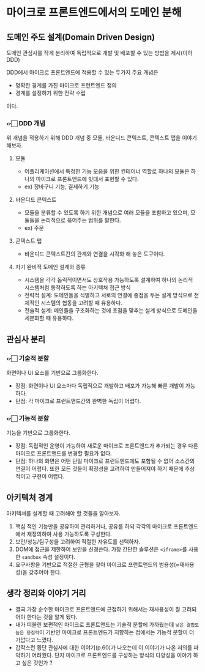 # 마이크로 프론트엔드에서의 도메인 분해

## 도메인 주도 설계(Domain Driven Design)

도메인 관심사를 작게 분리하여 독립적으로 개발 및 배포할 수 있는 방법을 제시(이하 DDD)

DDD에서 마이크로 프론트엔드에 적용할 수 있는 두가지 주요 개념은

- 명확한 경계를 가진 마이크로 프런트엔드 정의
- 경계를 설정하기 위한 전략 수립

이다.

### 👉🏻 DDD 개념

위 개념을 적용하기 위해 DDD 개념 중 모듈, 바운디드 콘텍스트, 콘텍스트 맵을 이야기해보자.

1. 모듈

   - 어플리케이션에서 특정한 기능 모음을 위한 컨테이너 역할로 하나의 모듈은 하나의 마이크로 프론트앤드에 빗대서 표현할 수 있다.
   - ex) 장바구니 기능, 결제하기 기능

2. 바운디드 콘텍스트

   - 모듈을 분류할 수 있도록 하기 위한 개념으로 여러 모듈을 포함하고 있으며, 모듈들을 논리적으로 묶어주는 범위를 말한다.
   - ex) 주문

3. 콘텍스트 맵

   - 바운디드 콘텍스트간의 관계와 연결을 시각화 해 놓은 도구이다.

4. 자기 완비적 도메인 설계와 종류
   - 시스템을 각각 돕릭적이면서도 상호작용 가능하도록 설계하여 하나의 논리적 시스템처럼 동작하도록 하는 아키텍쳐 접근 방식
   - 전략적 설계: 도메인들을 식별하고 서로의 연결에 중점을 두는 설계 방식으로 전체적인 시스템의 협동을 고려할 때 유용하다.
   - 전술적 설계: 메인들을 구조화하는 것에 초점을 맞추는 설계 방식으로 도메인을 세분화할 때 유용하다.

## 관심사 분리

### 👉🏻 기술적 분할

화면이나 UI 요소를 기반으로 그룹화한다.

- 장점: 화면이나 UI 요소마다 독립적으로 개발하고 배포가 가능해 빠른 개발이 가능하다.
- 단점: 각 마이크로 프런트앤드간의 완벽한 독립이 어렵다.

### 👉🏻 기능적 분할

기능을 기반으로 그룹화한다.

- 장점: 독립적인 운영이 가능하여 새로운 마이크로 프론트앤드가 추가되는 경우 다른 마이크로 프론트앤드를 변경할 필요가 없다.
- 단점: 하나의 화면은 어떤 단일 마이크로 프런트엔드에도 포함될 수 없어 소스간의 연결이 어렵다. 또한 모든 것들이 확장성을 고려하여 만들어져야 하기 때문에 추상적이고 구현이 어렵다.

## 아키텍처 경계

아키텍쳐를 설계할 때 고려해야 할 것들을 알아보자.

1. 핵심 적인 기능만을 공유하여 관리하거나, 공유를 하되 각각의 마이크로 프론트엔드에서 재정의하여 사용 가능하도록 구성한다.
2. 보안/성능/팀구성을 고려하여 적절한 자유도를 선택하자.
3. DOM에 접근을 제한하여 보안을 신경쓴다. 가장 간단한 솔루션은 `<iframe>`를 사용한 `sandbox` 속성 설정이다.
4. 요구사항을 기반으로 적절한 균형을 찾아 마이크로 프런트앤드의 범용성(≈재사용성)을 갖추어야 한다.

## 생각 정리와 이야기 거리

- 결국 가장 순수한 마이크로 프론트앤드에 근접하기 위해서는 재사용성이 잘 고려되어야 한다는 것을 알게 됐다.
- 내가 떠올린 보편적인 마이크로 프론트앤드는 기술적 분할에 가까웠는데 `낮은 결합도 높은 응집력`이 기반인 마이크로 프론트엔드가 지향하는 점에서는 기능적 분할이 더 가깝다고 느꼈다.
- 갑작스런 횡단 관심사에 대한 이야기(p.60)가 나오는데 이 이야기가 나온 저의를 파악하기 어려웠다. 단지 마이크로 프론트엔드를 구성하는 방식의 다양성을 이야기 하고 싶은 것인가 ?
